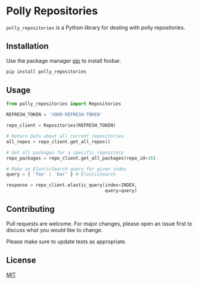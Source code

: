 # Polly Repositories

`polly_repositories` is a Python library for dealing with polly repositories.

## Installation

Use the package manager [pip](https://pip.pypa.io/en/stable/) to install foobar.

```bash
pip install polly_repositories
```

## Usage

```python
from polly_repositories import Repositories

REFRESH_TOKEN = 'YOUR-REFRESH-TOKEN'

repo_client = Repositories(REFRESH_TOKEN)

# Return Data about all current repositories
all_repos = repo_client.get_all_repos()

# Get all packages for a specific repository
repo_packages = repo_client.get_all_packages(repo_id=16)

# Make an ElasticSearch query for given index 
query = { 'foo' : 'bar' } # ElasticSearch

response = repo_client.elastic_query(index=INDEX,
                                     query=query)
```

## Contributing
Pull requests are welcome. For major changes, please open an issue first to discuss what you would like to change.

Please make sure to update tests as appropriate.

## License
[MIT](https://choosealicense.com/licenses/mit/)